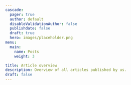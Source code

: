 ```yaml
---
cascade:
  pager: true
  author: default
  disableValidationAuthor: false
  publishdate: false
  draft: true
  hero: images/placeholder.png
menu:
  main:
    name: Posts
    weight: 3

title: Article overview
description: Overview of all articles published by us.
draft: false
---
```

